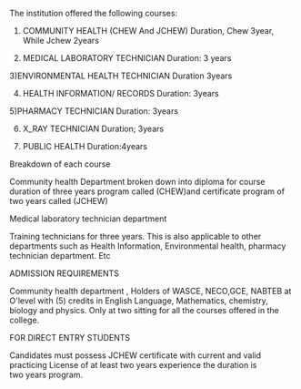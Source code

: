 The institution offered the following courses:

1) COMMUNITY HEALTH (CHEW And JCHEW)
Duration, Chew 3year, While Jchew 2years


2) MEDICAL LABORATORY TECHNICIAN
Duration: 3 years
  
3)ENVIRONMENTAL HEALTH TECHNICIAN
Duration 3years

4) HEALTH INFORMATION/ RECORDS
Duration: 3years

5)PHARMACY TECHNICIAN
Duration: 3years

6) X_RAY TECHNICIAN
Duration; 3years

7) PUBLIC HEALTH
Duration:4years


Breakdown of each course
 
Community health Department broken down into  diploma for course duration of three years program called (CHEW)and certificate program of two years called (JCHEW)

Medical laboratory technician department

Training technicians for  three years. This is also applicable to other departments such as 
Health Information, Environmental health, pharmacy technician department. Etc

ADMISSION REQUIREMENTS

Community health department , Holders of WASCE, NECO,GCE, NABTEB at O'level with (5) credits in English Language, Mathematics, chemistry, biology and physics. Only at two sitting for all the courses offered in the college.

FOR DIRECT ENTRY STUDENTS

Candidates must possess JCHEW certificate with current and valid practicing License of at least two years experience the duration is two years program.
